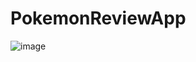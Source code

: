 # PokemonReviewApp

![image](https://user-images.githubusercontent.com/80886837/199702763-728964ee-2b65-4e43-9da4-859c4738e099.png)
